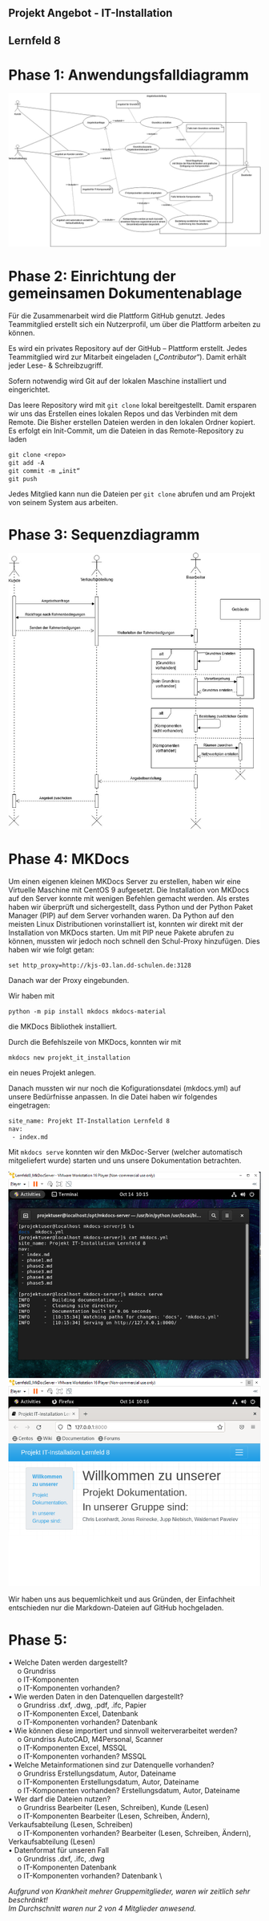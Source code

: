 ## Projekt Angebot - IT-Installation 
## Lernfeld 8


# Phase 1: Anwendungsfalldiagramm
![alt text](https://github.com/wpavelev/Projekt_it_installation_lf8/blob/main/Uml-use-case.jpg?raw=true, "Anwendungsfalldiagramm")


# Phase 2: Einrichtung der gemeinsamen Dokumentenablage
Für die Zusammenarbeit wird die Plattform GitHub genutzt. Jedes Teammitglied erstellt sich ein Nutzerprofil, um über die Plattform arbeiten zu können. 

Es wird ein privates Repository auf der GitHub – Plattform erstellt. Jedes Teammitglied wird zur Mitarbeit eingeladen („*Contributor*“). Damit erhält jeder Lese- & Schreibzugriff.

Sofern notwendig wird Git auf der lokalen Maschine installiert und eingerichtet.

Das leere Repository wird mit `git clone` lokal bereitgestellt. Damit ersparen wir uns das Erstellen eines lokalen Repos und das Verbinden mit dem Remote. Die Bisher erstellen Dateien werden in den lokalen Ordner kopiert.
Es erfolgt ein Init-Commit, um die Dateien in das Remote-Repository zu laden
```
git clone <repo>
git add -A
git commit -m „init“
git push
```
Jedes Mitglied kann nun die Dateien per `git clone` abrufen und am Projekt von seinem System aus arbeiten.


# Phase 3: Sequenzdiagramm
![alt text](https://github.com/wpavelev/Projekt_it_installation_lf8/blob/main/Sequenzdiagramm.jpg?raw=true, "Sequenzdiagramm")

# Phase 4: MKDocs 
Um einen eigenen kleinen MKDocs Server zu erstellen, haben wir eine Virtuelle Maschine mit CentOS 9 aufgesetzt.
Die Installation von MKDocs auf den Server konnte mit wenigen Befehlen gemacht werden.
Als erstes haben wir überprüft und sichergestellt, dass Python und der Python Paket Manager (PIP) auf dem Server vorhanden waren.
Da Python auf den meisten Linux Distributionen vorinstalliert ist, konnten wir direkt mit der Installation von MKDocs starten.
Um mit PIP neue Pakete abrufen zu können, mussten wir jedoch noch schnell den Schul-Proxy hinzufügen. 
Dies haben wir wie folgt getan:
```
set http_proxy=http://kjs-03.lan.dd-schulen.de:3128
```
Danach war der Proxy eingebunden.


Wir haben mit 
```
python -m pip install mkdocs mkdocs-material
```
die MKDocs Bibliothek installiert. 

Durch die Befehlszeile von MKDocs, konnten wir mit 
```
mkdocs new projekt_it_installation
``` 
ein neues Projekt anlegen.



Danach mussten wir nur noch die Kofigurationsdatei (mkdocs.yml) auf unsere Bedürfnisse anpassen.
In die Datei haben wir folgendes eingetragen: 
```
site_name: Projekt IT-Installation Lernfeld 8
nav:
 - index.md
```

Mit ``` mkdocs serve ``` konnten wir den MkDoc-Server (welcher automatisch mitgeliefert wurde) starten 
und uns unsere Dokumentation betrachten.

![alt text](https://github.com/wpavelev/Projekt_it_installation_lf8/blob/main/mkdocs_server.PNG?raw=true, "MKDocServer")
![alt text](https://github.com/wpavelev/Projekt_it_installation_lf8/blob/main/mkdocs_server_interface.PNG?raw=true, "MKDocs gerendert")

Wir haben uns aus bequemlichkeit und aus Gründen, der Einfachheit entschieden nur die Markdown-Dateien auf GitHub hochgeladen.


# Phase 5: 
•	Welche Daten werden dargestellt? \
&emsp; o	Grundriss \
&emsp; o	IT-Komponenten \
&emsp; o	IT-Komponenten vorhanden? \
•	Wie werden Daten in den Datenquellen dargestellt? \
&emsp; o	Grundriss			               .dxf, .dwg, .pdf, .ifc, Papier \
&emsp; o	IT-Komponenten		           Excel, Datenbank \
&emsp; o	IT-Komponenten vorhanden? 	Datenbank \
•	Wie können diese importiert und sinnvoll weiterverarbeitet werden? \
&emsp; o	Grundriss			               AutoCAD, M4Personal, Scanner \
&emsp; o	IT-Komponenten		           Excel, MSSQL \
&emsp; o	IT-Komponenten vorhanden?	 MSSQL \
•	Welche Metainformationen sind zur Datenquelle vorhanden? \
&emsp; o	Grundriss			               Erstellungsdatum, Autor, Dateiname \
&emsp; o	IT-Komponenten		           Erstellungsdatum, Autor, Dateiname \
&emsp; o	IT-Komponenten vorhanden?	 Erstellungsdatum, Autor, Dateiname \
•	Wer darf die Dateien nutzen? \
&emsp; o	Grundriss			               Bearbeiter (Lesen, Schreiben), Kunde (Lesen) \
&emsp; o	IT-Komponenten 		          Bearbeiter (Lesen, Schreiben, Ändern),	Verkaufsabteilung (Lesen, Schreiben) \
&emsp; o	IT-Komponenten vorhanden? 	Bearbeiter (Lesen, Schreiben, Ändern), Verkaufsabteilung (Lesen) \
•	Datenformat für unseren Fall \
&emsp; o	Grundriss 			              .dxf, .ifc, .dwg \
&emsp; o	IT-Komponenten 		          Datenbank \
&emsp; o	IT-Komponenten vorhanden? 	Datenbank \

*Aufgrund von Krankheit mehrer Gruppemitglieder, waren wir zeitlich sehr beschränkt! \
Im Durchschnitt waren nur 2 von 4 Mitglieder anwesend.*


